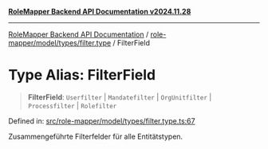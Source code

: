 [**RoleMapper Backend API Documentation v2024.11.28**](../../../../../README.md)

***

[RoleMapper Backend API Documentation](../../../../../modules.md) / [role-mapper/model/types/filter.type](../README.md) / FilterField

# Type Alias: FilterField

> **FilterField**: `Userfilter` \| `Mandatefilter` \| `OrgUnitfilter` \| `Processfilter` \| `Rolefilter`

Defined in: [src/role-mapper/model/types/filter.type.ts:67](https://github.com/FlowCraft-AG/RoleMapper/blob/5b9ee56819f4990f54c16dcad37384ac73c1551c/backend/src/role-mapper/model/types/filter.type.ts#L67)

Zusammengeführte Filterfelder für alle Entitätstypen.
